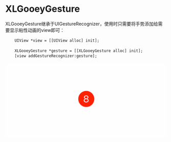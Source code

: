 # XLGooeyGesture

XLGooeyGesture继承于UIGestureRecognizer，使用时只需要将手势添加给需要显示粘性动画的view即可：

```objc
    UIView *view = [[UIView alloc] init];
    
    XLGooeyGesture *gesture = [[XLGooeyGesture alloc] init];
    [view addGestureRecognizer:gesture];
```

![image](https://github.com/mengxianliang/XLGooeyGesture/blob/main/Images/1.gif)
